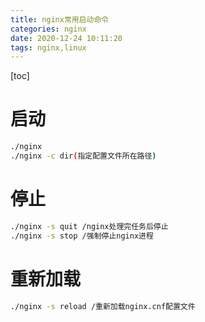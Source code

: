 ```yaml
---
title: nginx常用启动命令
categories: nginx
date: 2020-12-24 10:11:20
tags: nginx,linux
---
```

[toc]

# 启动
```bash
./nginx 
./nginx -c dir(指定配置文件所在路径)
```

# 停止
```bash
./nginx -s quit /nginx处理完任务后停止
./nginx -s stop /强制停止nginx进程

```

# 重新加载
```bash
./nginx -s reload /重新加载nginx.cnf配置文件
```
